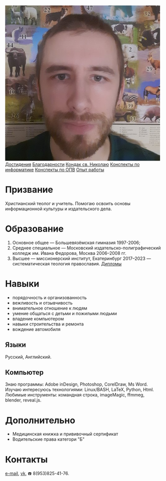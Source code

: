 ![Фото на фоне животных|100px](photo.jpg)
<br>
[Достидения](achievements.md)
[Благодарности](gratitude.md)
[Кондак св. Николаю](kondak.md)
[Конспекты по информатике](https://nazarovki.github.io/computer-science)
[Конспекты по ОПВ](https://nazarovki.github.io/vera/)
[Опыт работы](work_experience.md)
# Призвание
Христианский теолог и учитель. Помогаю освоить основы информационной культуры и издательского дела.
# Образование
1. Основное общее — Большевязёмская гимназия 1997-2006;
2. Среднее специальное — Московский издательско-полиграфический колледж им. Ивана Федорова, Москва 2006–2008 гг.
3. Высшее — миссионерский институт, Екатеринбург 2017–2023 — систематическая теология православия.
[Дипломы](diplom.md)

# Навыки
- порядочность и организованность
- вежливость и отзывчивость
- внимательное отношение к людям
- умение общаться с детьми и пожилыми людьми
- владение компьютером
- навыки строительства и ремонта
- вождение автомобиля

## Языки 
Русский, Английский. 

## Компьютер
Знаю программы: Adobe inDesign,  Photoshop, CorelDraw, Ms Word.
Изучаю интересуюсь технологиями: Linux/BASH, LaTeX, Python, Html.
Любимые инструменты: командная строка, imageMagic, ffmmeg, blender, reveal.js.

# Дополнительно
- Медицинская книжка и прививочный сертификат
- Водительские права категори "Б"

# Контакты 
[e-mail](kirilnazarov@gmail.com), 
[vk](https://vk.com/nazarov_ki), 
☎️ 8(953)825-41-76.
<!---
NazarovKI/NazarovKI is a ✨ special ✨ repository because its `README.md` (this file) appears on your GitHub profile.
You can click the Preview link to take a look at your changes.
--->
